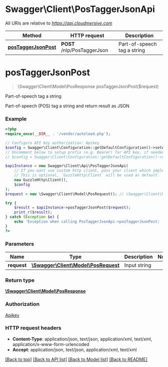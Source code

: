 # Swagger\Client\PosTaggerJsonApi

All URIs are relative to *https://api.cloudmersive.com*

Method | HTTP request | Description
------------- | ------------- | -------------
[**posTaggerJsonPost**](PosTaggerJsonApi.md#posTaggerJsonPost) | **POST** /nlp/PosTaggerJson | Part-of-speech tag a string


# **posTaggerJsonPost**
> \Swagger\Client\Model\PosResponse posTaggerJsonPost($request)

Part-of-speech tag a string

Part-of-speech (POS) tag a string and return result as JSON

### Example
```php
<?php
require_once(__DIR__ . '/vendor/autoload.php');

// Configure API key authorization: Apikey
$config = Swagger\Client\Configuration::getDefaultConfiguration()->setApiKey('Apikey', 'YOUR_API_KEY');
// Uncomment below to setup prefix (e.g. Bearer) for API key, if needed
// $config = Swagger\Client\Configuration::getDefaultConfiguration()->setApiKeyPrefix('Apikey', 'Bearer');

$apiInstance = new Swagger\Client\Api\PosTaggerJsonApi(
    // If you want use custom http client, pass your client which implements `GuzzleHttp\ClientInterface`.
    // This is optional, `GuzzleHttp\Client` will be used as default.
    new GuzzleHttp\Client(),
    $config
);
$request = new \Swagger\Client\Model\PosRequest(); // \Swagger\Client\Model\PosRequest | Input string

try {
    $result = $apiInstance->posTaggerJsonPost($request);
    print_r($result);
} catch (Exception $e) {
    echo 'Exception when calling PosTaggerJsonApi->posTaggerJsonPost: ', $e->getMessage(), PHP_EOL;
}
?>
```

### Parameters

Name | Type | Description  | Notes
------------- | ------------- | ------------- | -------------
 **request** | [**\Swagger\Client\Model\PosRequest**](../Model/PosRequest.md)| Input string |

### Return type

[**\Swagger\Client\Model\PosResponse**](../Model/PosResponse.md)

### Authorization

[Apikey](../../README.md#Apikey)

### HTTP request headers

 - **Content-Type**: application/json, text/json, application/xml, text/xml, application/x-www-form-urlencoded
 - **Accept**: application/json, text/json, application/xml, text/xml

[[Back to top]](#) [[Back to API list]](../../README.md#documentation-for-api-endpoints) [[Back to Model list]](../../README.md#documentation-for-models) [[Back to README]](../../README.md)

